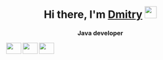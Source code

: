 <h1 align="center">Hi there, I'm <a href="https://discordapp.com/users/1076858113694650409/" target="_blank">Dmitry</a> 
<img src="https://github.com/blackcater/blackcater/raw/main/images/Hi.gif" height="32"/></h1>
<h3 align="center">Java developer</h3>
<a href="https://t.me/dbaltashov/" target="blank"><img align="center" src="https://cdn.jsdelivr.net/npm/simple-icons@3.0.1/icons/telegram.svg" alt="" height="30"+ width="40" /></a>
<a href="https://www.instagram.com/dmitry_baltashov/" target="blank"><img align="center" src="https://cdn.jsdelivr.net/npm/simple-icons@3.0.1/icons/instagram.svg" alt="" height="30" width="40" /></a>
<a href="https:// www.linkedin.com/in/dmitry-baltashov-6637872b0/" target="blank"><img align="center" src="https://cdn.jsdelivr.net/npm/simple-icons@3.0.1/icons/linkedin.svg" alt="" height="30" width="40" /></a>
<!--
**19Dmitry91/19Dmitry91** is a ✨ _special_ ✨ repository because its `README.md` (this file) appears on your GitHub profile.

Here are some ideas to get you started:

- 🔭 I’m currently working on ...
- 🌱 I’m currently learning ...
- 👯 I’m looking to collaborate on ...
- 🤔 I’m looking for help with ...
- 💬 Ask me about ...
- 📫 How to reach me: ...
- 😄 Pronouns: ...
- ⚡ Fun fact: ...
-->
